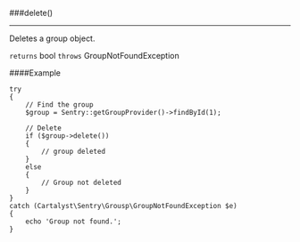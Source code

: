 <a id="delete"></a>
###delete()

----------

Deletes a group object.

`returns` bool
`throws`  GroupNotFoundException

####Example

	try
	{
		// Find the group
		$group = Sentry::getGroupProvider()->findById(1);

		// Delete
		if ($group->delete())
		{
			// group deleted
		}
		else
		{
			// Group not deleted
		}
	}
	catch (Cartalyst\Sentry\Grousp\GroupNotFoundException $e)
	{
		echo 'Group not found.';
	}
